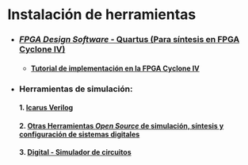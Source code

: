 # Instalación de herramientas 

* ### [*FPGA Design Software* - Quartus (Para síntesis en FPGA Cyclone IV)](/labs/lab00/Quartus_installation_guide.md)

    * #### [Tutorial de implementación en la FPGA Cyclone IV](/labs/lab00/proyectoQuartus.md)

* ### Herramientas de simulación:

  #### 1. [Icarus Verilog](/labs/lab00/iverilog.md)

  #### 2. [Otras Herramientas *Open Source* de simulación, síntesis y configuración de sistemas digitales](https://github.com/johnnycubides/digital-electronic-1-101/blob/main/installTools/conda-and-tools.md)

  #### 3. [Digital - Simulador de circuitos](/labs/lab00/digital.md)